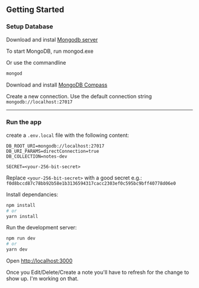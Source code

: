 ## Getting Started

### Setup Database

Download and instal [Mongodb server](https://www.mongodb.com/docs/manual/administration/install-community/#std-label-install-mdb-community-edition)

To start MongoDB, run mongod.exe

Or use the commandline

```bash
mongod
```

Download and install [MongoDB Compass](https://www.mongodb.com/try/download/compass)

Create a new connection. Use the default connection string
`mongodb://localhost:27017`

---

### Run the app

create a `.env.local` file with the following content:

```
DB_ROOT_URI=mongodb://localhost:27017
DB_URI_PARAMS=directConnection=true
DB_COLLECTION=notes-dev

SECRET=<your-256-bit-secret>
```

Replace `<your-256-bit-secret>` with a good secret
e.g.: `f0d8bccd87c78bb92b58e1b3136594317cacc2303ef0c595bc9bff40778d06e0`

Install dependancies:

```bash
npm install
# or
yarn install
```

Run the development server:

```bash
npm run dev
# or
yarn dev
```

Open [http://localhost:3000](http://localhost:3000)

Once you Edit/Delete/Create a note you'll have to refresh for the change to show up. I'm working on that.
